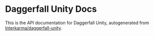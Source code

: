 # Daggerfall Unity Docs

This is the API documentation for Daggerfall Unity, autogenerated from [Interkarma/daggerfall-unity](https://github.com/Interkarma/daggerfall-unity).